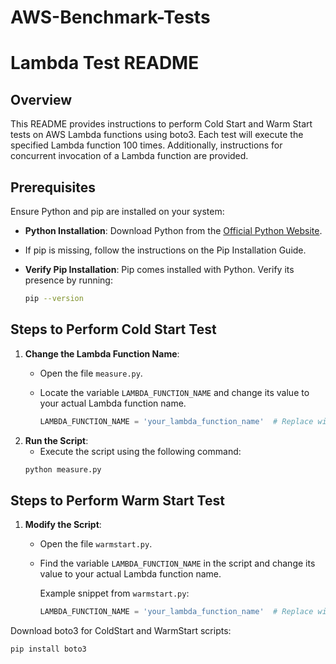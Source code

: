 # AWS-Benchmark-Tests

# Lambda Test README

## Overview

This README provides instructions to perform Cold Start and Warm Start tests on AWS Lambda functions using boto3. Each test will execute the specified Lambda function 100 times. Additionally, instructions for concurrent invocation of a Lambda function are provided.

## Prerequisites

Ensure Python and pip are installed on your system:

- **Python Installation**: Download Python from the [Official Python Website](https://www.python.org/downloads/).
- If pip is missing, follow the instructions on the Pip Installation Guide.


- **Verify Pip Installation**: Pip comes installed with Python. Verify its presence by running:
  ```sh
  pip --version
  
## Steps to Perform Cold Start Test

1. **Change the Lambda Function Name**:
   - Open the file `measure.py`.
   - Locate the variable `LAMBDA_FUNCTION_NAME` and change its value to your actual Lambda function name.

     ```python
     LAMBDA_FUNCTION_NAME = 'your_lambda_function_name'  # Replace with your actual Lambda function name

2. **Run the Script**:
   - Execute the script using the following command:
   ```sh
   python measure.py

## Steps to Perform Warm Start Test

1. **Modify the Script**:
   - Open the file `warmstart.py`.
   - Find the variable `LAMBDA_FUNCTION_NAME` in the script and change its value to your actual Lambda function name.

     Example snippet from `warmstart.py`:
     ```python
     LAMBDA_FUNCTION_NAME = 'your_lambda_function_name'  # Replace with your actual Lambda function name

Download boto3 for ColdStart and WarmStart scripts:

  ```sh
  pip install boto3

